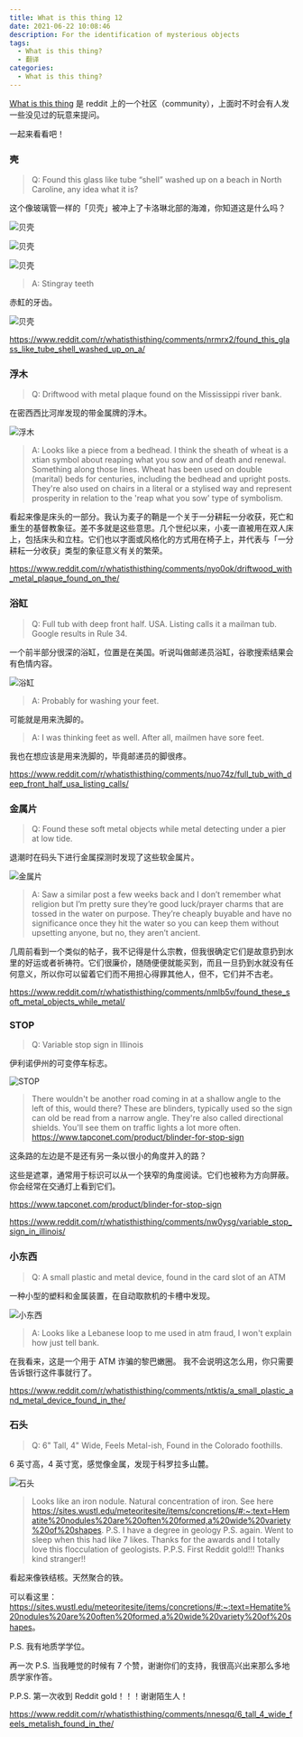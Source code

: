 ```yaml
---
title: What is this thing 12
date: 2021-06-22 10:08:46
description: For the identification of mysterious objects
tags:
  - What is this thing?
  - 翻译
categories:
  - What is this thing?
---
```

[What is this thing](https://www.reddit.com/r/whatisthisthing/) 是 reddit 上的一个社区（community），上面时不时会有人发一些没见过的玩意来提问。

一起来看看吧！

<!-- more -->

### 壳

> Q: Found this glass like tube “shell” washed up on a beach in North Caroline, any idea what it is?

这个像玻璃管一样的「贝壳」被冲上了卡洛琳北部的海滩，你知道这是什么吗？

![贝壳](https://cdn.jsdelivr.net/gh/AemonCao/AemonCao.github.io@master/source/_posts/whatisthisthing-12/贝壳1.jpg)

![贝壳](https://cdn.jsdelivr.net/gh/AemonCao/AemonCao.github.io@master/source/_posts/whatisthisthing-12/贝壳2.jpg)

![贝壳](https://cdn.jsdelivr.net/gh/AemonCao/AemonCao.github.io@master/source/_posts/whatisthisthing-12/贝壳3.jpg)

> A: Stingray teeth

赤魟的牙齿。

![贝壳](https://cdn.jsdelivr.net/gh/AemonCao/AemonCao.github.io@master/source/_posts/whatisthisthing-12/贝壳4.jpg)

<https://www.reddit.com/r/whatisthisthing/comments/nrmrx2/found_this_glass_like_tube_shell_washed_up_on_a/>

### 浮木

> Q: Driftwood with metal plaque found on the Mississippi river bank.

在密西西比河岸发现的带金属牌的浮木。

![浮木](https://cdn.jsdelivr.net/gh/AemonCao/AemonCao.github.io@master/source/_posts/whatisthisthing-12/浮木.jpg)

> A: Looks like a piece from a bedhead. I think the sheath of wheat is a xtian symbol about reaping what you sow and of death and renewal. Something along those lines. Wheat has been used on double (marital) beds for centuries, including the bedhead and upright posts. They're also used on chairs in a literal or a stylised way and represent prosperity in relation to the 'reap what you sow' type of symbolism.

看起来像是床头的一部分。我认为麦子的鞘是一个关于一分耕耘一分收获，死亡和重生的基督教象征。差不多就是这些意思。几个世纪以来，小麦一直被用在双人床上，包括床头和立柱。它们也以字面或风格化的方式用在椅子上，并代表与「一分耕耘一分收获」类型的象征意义有关的繁荣。

<https://www.reddit.com/r/whatisthisthing/comments/nyo0ok/driftwood_with_metal_plaque_found_on_the/>

### 浴缸

> Q: Full tub with deep front half. USA. Listing calls it a mailman tub. Google results in Rule 34.

一个前半部分很深的浴缸，位置是在美国。听说叫做邮递员浴缸，谷歌搜索结果会有色情内容。

![浴缸](https://cdn.jsdelivr.net/gh/AemonCao/AemonCao.github.io@master/source/_posts/whatisthisthing-12/浴缸.jpg)

> A: Probably for washing your feet.

可能就是用来洗脚的。

> A: I was thinking feet as well. After all, mailmen have sore feet.

我也在想应该是用来洗脚的，毕竟邮递员的脚很疼。

<https://www.reddit.com/r/whatisthisthing/comments/nuo74z/full_tub_with_deep_front_half_usa_listing_calls/>

### 金属片

> Q: Found these soft metal objects while metal detecting under a pier at low tide.

退潮时在码头下进行金属探测时发现了这些软金属片。

![金属片](https://cdn.jsdelivr.net/gh/AemonCao/AemonCao.github.io@master/source/_posts/whatisthisthing-12/金属片.jpg)

> A: Saw a similar post a few weeks back and I don’t remember what religion but I’m pretty sure they’re good luck/prayer charms that are tossed in the water on purpose. They’re cheaply buyable and have no significance once they hit the water so you can keep them without upsetting anyone, but no, they aren’t ancient.

几周前看到一个类似的帖子，我不记得是什么宗教，但我很确定它们是故意扔到水里的好运或者祈祷符。它们很廉价，随随便便就能买到，而且一旦扔到水就没有任何意义，所以你可以留着它们而不用担心得罪其他人，但不，它们并不古老。

<https://www.reddit.com/r/whatisthisthing/comments/nmlb5v/found_these_soft_metal_objects_while_metal/>

### STOP

> Q: Variable stop sign in Illinois

伊利诺伊州的可变停车标志。

![STOP](https://cdn.jsdelivr.net/gh/AemonCao/AemonCao.github.io@master/source/_posts/whatisthisthing-12/STOP.jpg)

> There wouldn't be another road coming in at a shallow angle to the left of this, would there?
> These are blinders, typically used so the sign can old be read from a narrow angle. They're also called directional shields. You'll see them on traffic lights a lot more often.
> <https://www.tapconet.com/product/blinder-for-stop-sign>

这条路的左边是不是还有另一条以很小的角度并入的路？

这些是遮罩，通常用于标识可以从一个狭窄的角度阅读。它们也被称为方向屏蔽。你会经常在交通灯上看到它们。

<https://www.tapconet.com/product/blinder-for-stop-sign>

<https://www.reddit.com/r/whatisthisthing/comments/nw0ysg/variable_stop_sign_in_illinois/>

### 小东西

> Q: A small plastic and metal device, found in the card slot of an ATM

一种小型的塑料和金属装置，在自动取款机的卡槽中发现。

![小东西](https://cdn.jsdelivr.net/gh/AemonCao/AemonCao.github.io@master/source/_posts/whatisthisthing-12/小东西.jpg)

> A: Looks like a Lebanese loop to me used in atm fraud, I won't explain how just tell bank.

在我看来，这是一个用于 ATM 诈骗的黎巴嫩圈。 我不会说明这怎么用，你只需要告诉银行这件事就行了。

<https://www.reddit.com/r/whatisthisthing/comments/ntktis/a_small_plastic_and_metal_device_found_in_the/>

### 石头

> Q: 6" Tall, 4" Wide, Feels Metal-ish, Found in the Colorado foothills.

6 英寸高，4 英寸宽，感觉像金属，发现于科罗拉多山麓。

![石头](https://cdn.jsdelivr.net/gh/AemonCao/AemonCao.github.io@master/source/_posts/whatisthisthing-12/石头.jpg)

> Looks like an iron nodule. Natural concentration of iron.
> See here <https://sites.wustl.edu/meteoritesite/items/concretions/#:~:text=Hematite%20nodules%20are%20often%20formed,a%20wide%20variety%20of%20shapes>.
> P.S. I have a degree in geology
> P.S. again. Went to sleep when this had like 7 likes. Thanks for the awards and I totally love this flocculation of geologists.
> P.P.S. First Reddit gold!!! Thanks kind stranger!!

看起来像铁结核。天然聚合的铁。

可以看这里：<https://sites.wustl.edu/meteoritesite/items/concretions/#:~:text=Hematite%20nodules%20are%20often%20formed,a%20wide%20variety%20of%20shapes>。

P.S. 我有地质学学位。

再一次 P.S. 当我睡觉的时候有 7 个赞，谢谢你们的支持，我很高兴出来那么多地质学家作答。

P.P.S. 第一次收到 Reddit gold！！！谢谢陌生人！

<https://www.reddit.com/r/whatisthisthing/comments/nnesqq/6_tall_4_wide_feels_metalish_found_in_the/>
